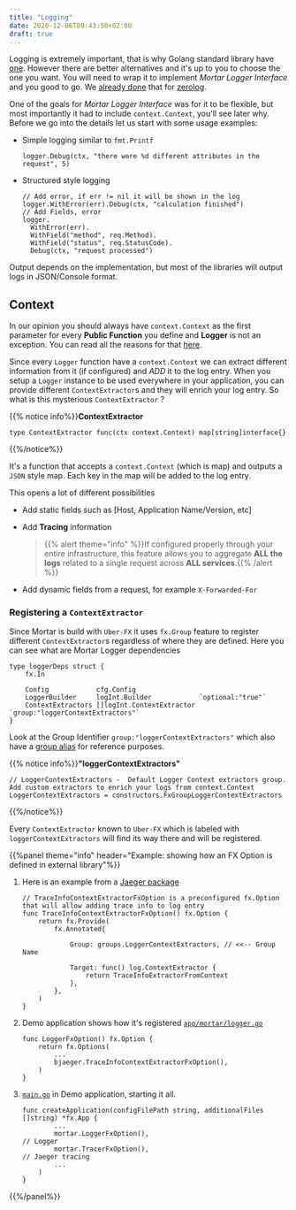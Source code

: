 ```yaml
---
title: "Logging"
date: 2020-12-06T09:43:50+02:00
draft: true
---
```


Logging is extremely important, that is why Golang standard library have [one](https://golang.org/pkg/log/).
However there are better alternatives and it's up to you to choose the one you want.
You will need to wrap it to implement *Mortar Logger Interface* and you good to go.
We [already done](https://github.com/go-masonry/bzerolog) that for [zerolog](https://github.com/rs/zerolog).

One of the goals for *Mortar Logger Interface* was for it to be flexible, but most importantly it had to include `context.Context`, you'll see later why.
Before we go into the details let us start with some usage examples:

- Simple logging similar to `fmt.Printf`
  
  ```golang
  logger.Debug(ctx, "there were %d different attributes in the request", 5)
  ```

- Structured style logging

  ```golang
  // Add error, if err != nil it will be shown in the log
  logger.WithError(err).Debug(ctx, "calculation finished")
  // Add Fields, error
  logger.
    WithError(err).
    WithField("method", req.Method).
    WithField("status", req.StatusCode).
    Debug(ctx, "request processed")
  ```

Output depends on the implementation, but most of the libraries will output logs in JSON/Console format.

## Context

In our opinion you should always have `context.Context` as the first parameter for every **Public Function** you define and **Logger** is not an exception.
You can read all the reasons for that [here](/middleware/context).

Since every `Logger` function have a `context.Context` we can extract different information from it (if configured) and *ADD* it to the log entry.
When you setup a `Logger` instance to be used everywhere in your application, you can provide different `ContextExtractor`s and they will enrich your log entry.
So what is this mysterious `ContextExtractor` ?

{{% notice info%}}**ContextExtractor**
```golang
type ContextExtractor func(ctx context.Context) map[string]interface{}
```
{{%/notice%}}

It's a function that accepts a `context.Context` (which is map) and outputs a `JSON` style map.
Each key in the map will be added to the log entry.

This opens a lot of different possibilities

- Add static fields such as [Host, Application Name/Version, etc]
- Add **Tracing** information
  
  > {{% alert theme="info" %}}If configured properly through your entire infrastructure, this feature allows you to aggregate **ALL the logs** related to a single request across **ALL services**.{{% /alert %}}

- Add dynamic fields from a request, for example `X-Forwarded-For`

### Registering a `ContextExtractor`

Since Mortar is build with `Uber-FX` it uses `fx.Group` feature to register different `ContextExtractor`s regardless of where they are defined.
Here you can see what are Mortar Logger dependencies

```golang
type loggerDeps struct {
	fx.In

	Config            cfg.Config
	LoggerBuilder     logInt.Builder            `optional:"true"`
	ContextExtractors []logInt.ContextExtractor `group:"loggerContextExtractors"`
}
```

Look at the Group Identifier `group:"loggerContextExtractors"` which also have a [group alias](https://github.com/go-masonry/mortar/blob/master/providers/groups/alias.go#L41) for reference purposes.

{{% notice info%}}**"loggerContextExtractors"**
```golang
// LoggerContextExtractors -  Default Logger Context extractors group. Add custom extractors to enrich your logs from context.Context
LoggerContextExtractors = constructors.FxGroupLoggerContextExtractors
```
{{%/notice%}}

Every `ContextExtractor` known to `Uber-FX` which is labeled with `loggerContextExtractors` will find its way there and will be registered.

{{%panel theme="info" header="Example: showing how an FX Option is defined in external library"%}}

1. Here is an example from a [Jaeger package](https://github.com/go-masonry/bjaeger/blob/master/utils.go#L25)
  
    ```golang
    // TraceInfoContextExtractorFxOption is a preconfigured fx.Option that will allow adding trace info to log entry
    func TraceInfoContextExtractorFxOption() fx.Option {
        return fx.Provide(
            fx.Annotated{

                Group: groups.LoggerContextExtractors, // <<-- Group Name
                
                Target: func() log.ContextExtractor {
                    return TraceInfoExtractorFromContext
                },
            },
        )
    }
    ```

2. Demo application shows how it's registered [`app/mortar/logger.go`](https://github.com/go-masonry/mortar-demo/blob/master/workshop/app/mortar/logger.go#L20)

    ```golang [main.go]
    func LoggerFxOption() fx.Option {
        return fx.Options(
            ...
            bjaeger.TraceInfoContextExtractorFxOption(),
        )
    }
    ```

3. [`main.go`](https://github.com/go-masonry/mortar-demo/blob/master/workshop/main.go#L32) in Demo application, starting it all.

    ```golang  
    func createApplication(configFilePath string, additionalFiles []string) *fx.App {
            ...
            mortar.LoggerFxOption(),                                  // Logger
            mortar.TracerFxOption(),                                  // Jaeger tracing
            ...
        )
    }
    ```

{{%/panel%}}
